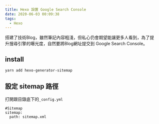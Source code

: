 ```yaml
---
title: Hexo 設置 Google Search Console
date: 2020-06-03 00:09:38
tags:
  - Hexo
---
```

搭建了技術Blog，雖然筆記內容粗淺，但私心仍會期望能讓更多人看到，為了提升搜尋引擎的曝光度，自然要將Blog網址提交到 Google Search Console。
<!--more-->
## install
```
yarn add hexo-generator-sitemap
```
## 設定 sitemap 路徑
打開跟目錄底下的`_config.yml`
```
#Sitemap
sitemap:
  path: sitemap.xml
```